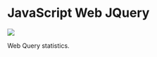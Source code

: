 # JavaScript Web JQuery

<img src="https://s3.amazonaws.com/intranet-projects-files/holbertonschool-higher-level_programming+/305/1f1ihd.jpg">

Web Query statistics.
